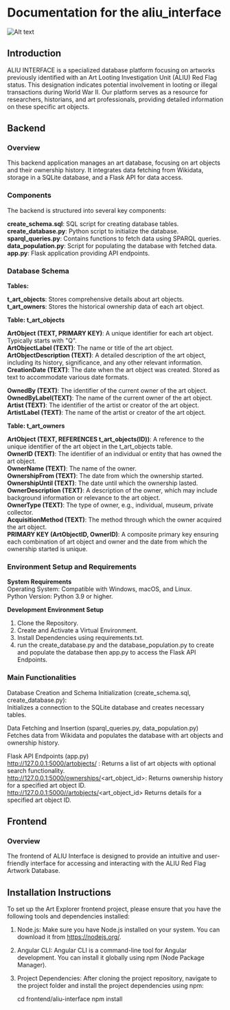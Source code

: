 # Documentation for the aliu_interface

![Alt text](aliu-interface.gif)
## Introduction
ALIU INTERFACE is a specialized database platform focusing on artworks previously identified with an Art Looting Investigation Unit (ALIU) Red Flag status. This designation indicates potential involvement in looting or illegal transactions during World War II. Our platform serves as a resource for researchers, historians, and art professionals, providing detailed information on these specific art objects.
## Backend
### Overview 
This backend application manages an art database, focusing on art objects and their ownership history. It integrates data fetching from Wikidata, storage in a SQLite database, and a Flask API for data access.

### Components
The backend is structured into several key components:

**create_schema.sql**: SQL script for creating database tables.  
**create_database.py**: Python script to initialize the database.  
**sparql_queries.py**: Contains functions to fetch data using SPARQL queries.  
**data_population.py**: Script for populating the database with fetched data.  
**app.py**: Flask application providing API endpoints.  

### Database Schema

**Tables:**

**t_art_objects**: Stores comprehensive details about art objects.
**t_art_owners**: Stores the historical ownership data of each art object.


**Table: t_art_objects**

**ArtObject (TEXT, PRIMARY KEY)**: A unique identifier for each art object. Typically starts with "Q".  
**ArtObjectLabel (TEXT)**: The name or title of the art object.  
**ArtObjectDescription (TEXT)**: A detailed description of the art object, including its history, significance, and any other relevant information.  
**CreationDate (TEXT)**: The date when the art object was created. Stored as text to accommodate various date formats.  

**OwnedBy (TEXT)**: The identifier of the current owner of the art object.  
**OwnedByLabel(TEXT)**: The name of the current owner of the art object.   
**Artist (TEXT)**: The identifier of the artist or creator of the art object.  
**ArtistLabel (TEXT)**: The name of the artist or creator of the art object.  


**Table: t_art_owners**

**ArtObject (TEXT, REFERENCES t_art_objects(ID))**: A reference to the unique identifier of the art object in the t_art_objects table.  
**OwnerID (TEXT)**: The identifier of an individual or entity that has owned the art object.  
**OwnerName (TEXT)**: The name of the owner.  
**OwnershipFrom (TEXT)**: The date from which the ownership started.  
**OwnershipUntil (TEXT)**: The date until which the ownership lasted.  
**OwnerDescription (TEXT)**: A description of the owner, which may include background information or relevance to the art object.  
**OwnerType (TEXT)**: The type of owner, e.g., individual, museum, private collector.  
**AcquisitionMethod (TEXT)**: The method through which the owner acquired the art object.  
**PRIMARY KEY (ArtObjectID, OwnerID)**: A composite primary key ensuring each combination of art object and owner and the date from which the ownership started is unique.  

### Environment Setup and Requirements  

**System Requirements**  
Operating System: Compatible with Windows, macOS, and Linux.  
Python Version: Python 3.9 or higher.  

**Development Environment Setup**  
1. Clone the Repository.  
2. Create and Activate a Virtual Environment.  
3. Install Dependencies using requirements.txt.  
4. run the create_database.py and the database_population.py to create and populate the database then app.py to access the Flask API Endpoints.  

### Main Functionalities

Database Creation and Schema Initialization (create_schema.sql, create_database.py):  
Initializes a connection to the SQLite database and creates necessary tables.  

Data Fetching and Insertion (sparql_queries.py, data_population.py)  
Fetches data from Wikidata and populates the database with art objects and ownership history.  

Flask API Endpoints (app.py)  
http://127.0.0.1:5000/artobjects/ : Returns a list of art objects with optional search functionality.  
http://127.0.0.1:5000/ownerships/<art_object_id>: Returns ownership history for a specified art object ID.  
http://127.0.0.1:5000//artobjects/<art_object_id> Returns details for a specified art object ID.


## Frontend
### Overview 
The frontend of ALIU Interface is designed to provide an intuitive and user-friendly interface for accessing and 
interacting with the ALIU Red Flag Artwork Database.

## Installation Instructions

To set up the Art Explorer frontend project, please ensure that you have the following tools and dependencies installed:

1. Node.js: Make sure you have Node.js installed on your system. You can download it from https://nodejs.org/.

2. Angular CLI: Angular CLI is a command-line tool for Angular development. You can install it globally using npm (Node Package Manager).

3. Project Dependencies: After cloning the project repository, navigate to the project folder and install the project dependencies using npm:

    cd frontend/aliu-interface
    npm install